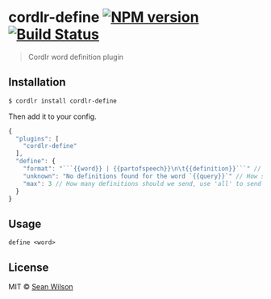 # cordlr-define [![NPM version](https://badge.fury.io/js/cordlr-define.svg)](https://npmjs.org/package/cordlr-define) [![Build Status](https://travis-ci.org/seanc/cordlr-define.svg?branch=master)](https://travis-ci.org/seanc/cordlr-define)

> Cordlr word definition plugin

## Installation

```sh
$ cordlr install cordlr-define
```

Then add it to your config.

```js
{
  "plugins": [
    "cordlr-define"
  ],
  "define": {
    "format": "```{{word}} | {{partofspeech}}\n\t{{definition}}```" // How should list entries be formatted,
    "unknown": "No definitions found for the word `{{query}}`" // How should we reply if no definitions can be found.
    "max": 3 // How many definitions should we send, use 'all' to send all available ones
  }
}
```

## Usage

```
define <word>
```

## License

MIT © [Sean Wilson](https://imsean.me)
